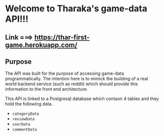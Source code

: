 # Welcome to Tharaka's game-data API!!!

## Link ===> https://thar-first-game.herokuapp.com/

## Purpose

The API was built for the purpose of accessing game-data programmatically. The intention here is to mimick the building of a real world backend service (such as reddit) which should provide this information to the front end architecture.

This API is linked to a Postgresql database which contaon 4 tables and they hold the following data.

- `categoryData`
- `reviewData`
- `userData`
- `commentData`
